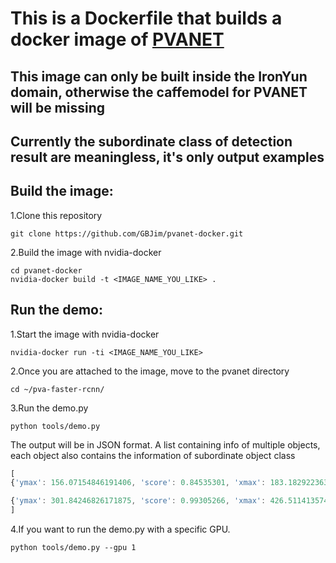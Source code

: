 # This is a Dockerfile that builds a docker image of [PVANET](https://github.com/sanghoon/pva-faster-rcnn)

## This image can only be built inside the IronYun domain, otherwise the caffemodel for PVANET will be missing
## Currently the subordinate class of detection result are meaningless, it's only output examples

## Build the image:
1.Clone this repository
```Shell
git clone https://github.com/GBJim/pvanet-docker.git
```

2.Build the image with nvidia-docker
```Shell
cd pvanet-docker
nvidia-docker build -t <IMAGE_NAME_YOU_LIKE> .
```

## Run the demo:
1.Start the image with nvidia-docker
```Shell 
nvidia-docker run -ti <IMAGE_NAME_YOU_LIKE>
```

2.Once you are attached to the image, move to the pvanet directory
```Shell 
cd ~/pva-faster-rcnn/
```

3.Run the demo.py
```Shell 
python tools/demo.py
```
The output will be in JSON format. A list containing info of multiple objects, each object also contains the information of subordinate object class
```javascript 
[
{'ymax': 156.07154846191406, 'score': 0.84535301, 'xmax': 183.18292236328125, 'xmin': 133.978515625, 'ymin': 111.8216781616211, 'class': u'person', 'sub': {'score': 0.84535301, 'class': 'sedan/SUV'}}, 

{'ymax': 301.84246826171875, 'score': 0.99305266, 'xmax': 426.51141357421875, 'xmin': 89.23002624511719, 'ymin': 44.30303955078125, 'class': u'bus', 'sub': {'score': 0.99305266, 'class': 'van'}}
]
```

4.If you want to run the demo.py with a specific GPU.
```Shell
python tools/demo.py --gpu 1
```



